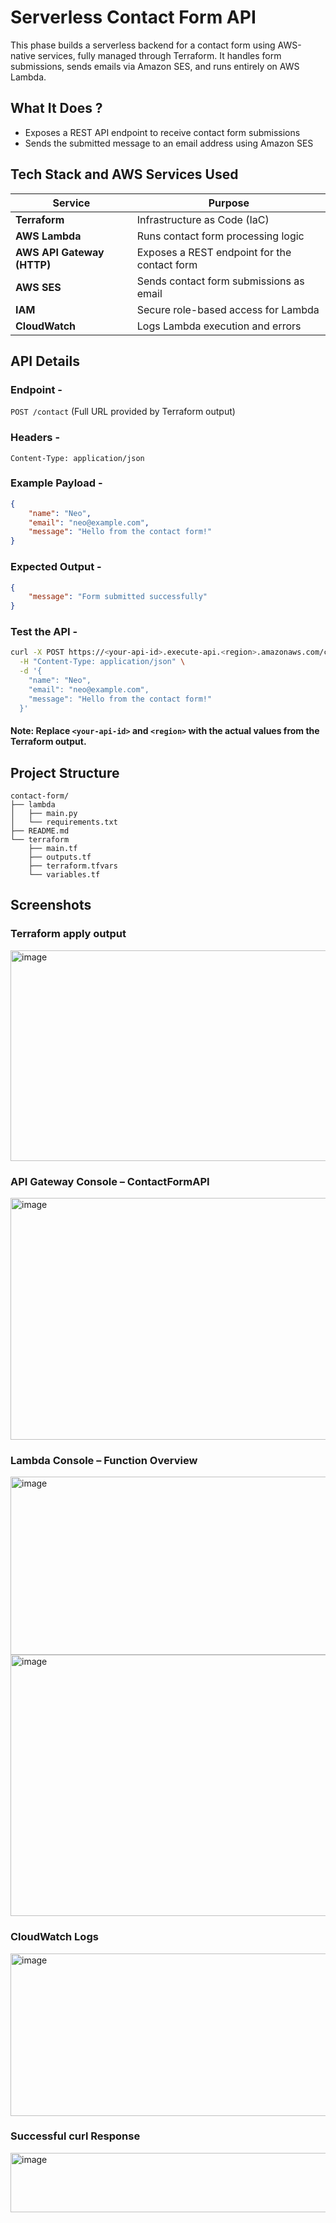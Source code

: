 # Serverless Contact Form API

This phase builds a serverless backend for a contact form using AWS-native services, fully managed through Terraform. It handles form submissions, sends emails via Amazon SES, and runs entirely on AWS Lambda.


## What It Does ?
- Exposes a REST API endpoint to receive contact form submissions
- Sends the submitted message to an email address using Amazon SES


## Tech Stack and AWS Services Used

| Service          | Purpose                                 |
|------------------|-----------------------------------------|
| **Terraform**    | Infrastructure as Code (IaC)            |
| **AWS Lambda**   | Runs contact form processing logic      |
| **AWS API Gateway (HTTP)** | Exposes a REST endpoint for the contact form |
| **AWS SES**      | Sends contact form submissions as email |
| **IAM**          | Secure role-based access for Lambda     |
| **CloudWatch**   | Logs Lambda execution and errors        |


## API Details

### Endpoint -

`POST /contact` (Full URL provided by Terraform output)

### Headers -
`Content-Type: application/json`

### Example Payload -

```json
{
    "name": "Neo",
    "email": "neo@example.com",
    "message": "Hello from the contact form!"
}
```
### Expected Output -
 
```json
{
    "message": "Form submitted successfully"
}
```
### Test the API -

```bash
curl -X POST https://<your-api-id>.execute-api.<region>.amazonaws.com/contact \
  -H "Content-Type: application/json" \
  -d '{
    "name": "Neo",
    "email": "neo@example.com",
    "message": "Hello from the contact form!"
  }'
```
#### Note: Replace `<your-api-id>` and `<region>` with the actual values from the Terraform output.

## Project Structure

```text
contact-form/
├── lambda
│   ├── main.py
│   └── requirements.txt
├── README.md
└── terraform
    ├── main.tf
    ├── outputs.tf
    ├── terraform.tfvars
    └── variables.tf
```


## Screenshots

### Terraform apply output 
<img width="979" height="337" alt="image" src="https://github.com/user-attachments/assets/5b65b714-12bb-4f67-983e-3fdac389c6d4" />

### API Gateway Console – ContactFormAPI
<img width="979" height="387" alt="image" src="https://github.com/user-attachments/assets/80b1a21a-010f-4d6b-9106-4f0f7845388d" />

### Lambda Console – Function Overview
<img width="979" height="285" alt="image" src="https://github.com/user-attachments/assets/59a90e87-126e-412f-a4c6-7162eb4147c6" />
<img width="979" height="418" alt="image" src="https://github.com/user-attachments/assets/7df7740c-22e8-483f-b528-64b100608c45" />

### CloudWatch Logs
<img width="979" height="260" alt="image" src="https://github.com/user-attachments/assets/ce7bdd89-f822-4f75-ba5a-69cca2f2ee06" />

### Successful curl Response
<img width="979" height="95" alt="image" src="https://github.com/user-attachments/assets/828e2917-6044-40d1-b251-012a0dacb2ac" />

